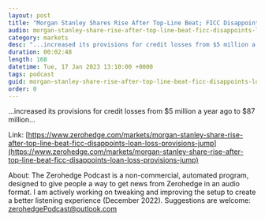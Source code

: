 ```yaml
---
layout: post
title: "Morgan Stanley Shares Rise After Top-Line Beat; FICC Disappoints, Loan Loss Provisions Jump "
audio: morgan-stanley-share-rise-after-top-line-beat-ficc-disappoints-loan-loss-provisions-jump-0
category: markets
desc: "...increased its provisions for credit losses from $5 million a year ago to $87 million..."
duration: 00:02:48
length: 168
datetime: Tue, 17 Jan 2023 13:10:00 +0000
tags: podcast
guid: morgan-stanley-share-rise-after-top-line-beat-ficc-disappoints-loan-loss-provisions-jump-0
order: 0
---
```

...increased its provisions for credit losses from $5 million a year ago to $87 million...

Link: [https://www.zerohedge.com/markets/morgan-stanley-share-rise-after-top-line-beat-ficc-disappoints-loan-loss-provisions-jump](https://www.zerohedge.com/markets/morgan-stanley-share-rise-after-top-line-beat-ficc-disappoints-loan-loss-provisions-jump)

About: The Zerohedge Podcast is a non-commercial, automated program, designed to give people a way to get news from Zerohedge in an audio format.  I am actively working on tweaking and improving the setup to create a better listening experience (December 2022).  Suggestions are welcome: [zerohedgePodcast@outlook.com](mailto:zerohedgePodcast@outlook.com)